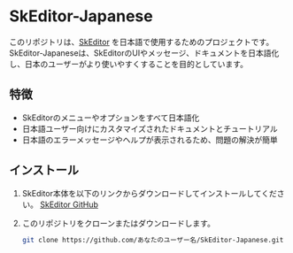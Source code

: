 # SkEditor-Japanese

このリポジトリは、[SkEditor](https://github.com/Sashie/SkEditor) を日本語で使用するためのプロジェクトです。SkEditor-Japaneseは、SkEditorのUIやメッセージ、ドキュメントを日本語化し、日本のユーザーがより使いやすくすることを目的としています。

## 特徴

- SkEditorのメニューやオプションをすべて日本語化
- 日本語ユーザー向けにカスタマイズされたドキュメントとチュートリアル
- 日本語のエラーメッセージやヘルプが表示されるため、問題の解決が簡単

## インストール

1. SkEditor本体を以下のリンクからダウンロードしてインストールしてください。
   [SkEditor GitHub](https://github.com/Sashie/SkEditor)

2. このリポジトリをクローンまたはダウンロードします。
   ```bash
   git clone https://github.com/あなたのユーザー名/SkEditor-Japanese.git
